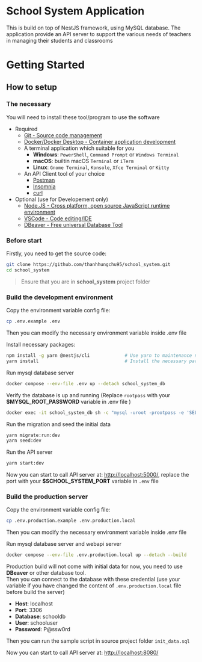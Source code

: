 # School System Application
This is build on top of NestJS framework, using MySQL database. 
The application provide an API server to support the various needs of teachers in managing their students and classrooms

# Getting Started
## How to setup
### The necessary 
You will need to install these tool/program to use the software
- Required 
  - [Git - Source code management](https://git-scm.com/)
  - [Docker/Docker Desktop - Container application development](https://www.docker.com/)
  - A terminal application which suitable for you 
    - **Windows**: `PowerShell`, `Command Prompt` or `Windows Terminal`
    - **macOS**: builtin macOS `Terminal` or `iTerm`
    - **Linux**: `Gnome Terminal`, `Konsole`, `Xfce Terminal` or `Kitty`
  - An API Client tool of your choice
    - [Postman](https://www.postman.com/)
    - [Insomnia](https://insomnia.rest/)
    - [curl](https://curl.se/)
- Optional (use for Developement only)
  - [Node.JS - Cross platform, open source JavaScript runtime environment](https://nodejs.org/en)
  - [VSCode - Code editing/IDE](https://code.visualstudio.com/)
  - [DBeaver - Free universal Database Tool](https://dbeaver.io/)

### Before start
Firstly, you need to get the source code: 
```bash
git clone https://github.com/thanhhungchu95/school_system.git
cd school_system
```

> Ensure that you are in **school_system** project folder 

### Build the development environment

Copy the environment variable config file: 
```bash
cp .env.example .env
```
Then you can modify the necessary environment variable inside .env file

Install necessary packages: 
```bash
npm install -g yarn @nestjs/cli             # Use yarn to maintenance nodejs package
yarn install                                # Install the necessary package
```

Run mysql database server
```bash
docker compose --env-file .env up --detach school_system_db
```

Verify the database is up and running (Replace `rootpass` with your **$MYSQL_ROOT_PASSWORD** variable in .env file )
```bash
docker exec -it school_system_db sh -c "mysql -uroot -prootpass -e 'SELECT 1;'"
```

Run the migration and seed the initial data
```bash
yarn migrate:run:dev
yarn seed:dev
```

Run the API server
```bash
yarn start:dev
```
Now you can start to call API server at: [http://localhost:5000/](http://localhost:5000/), replace the port with your **$SCHOOL_SYSTEM_PORT** variable in `.env` file

### Build the production server
Copy the environment variable config file: 
```bash
cp .env.production.example .env.production.local
```
Then you can modify the necessary environment variable inside .env file

Run mysql database server and webapi server
```bash
docker compose --env-file .env.production.local up --detach --build
```

Production build will not come with initial data for now, you need to use **DBeaver** or other database tool.  
Then you can connect to the database with these credential (use your variable if you have changed the content of `.env.production.local` file before build the server)
- **Host**: localhost
- **Port**: 3306
- **Database**: schooldb
- **User**: schooluser
- **Password**: P@ssw0rd

Then you can run the sample script in source project folder `init_data.sql`

Now you can start to call API server at: [http://localhost:8080/](http://localhost:8080/)
